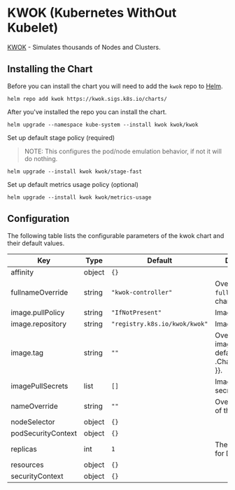 # KWOK (Kubernetes WithOut Kubelet)

[KWOK](https://kwok.sigs.k8s.io/) - Simulates thousands of Nodes and Clusters.

## Installing the Chart

Before you can install the chart you will need to add the `kwok` repo to [Helm](https://helm.sh/).

```shell
helm repo add kwok https://kwok.sigs.k8s.io/charts/
```

After you've installed the repo you can install the chart.

```shell
helm upgrade --namespace kube-system --install kwok kwok/kwok
```

Set up default stage policy (required)
> NOTE: This configures the pod/node emulation behavior, if not it will do nothing.

```shell
helm upgrade --install kwok kwok/stage-fast
```

Set up default metrics usage policy (optional)

```shell
helm upgrade --install kwok kwok/metrics-usage
```

## Configuration

The following table lists the configurable parameters of the kwok chart and their default values.

| Key | Type | Default | Description |
|-----|------|---------|-------------|
| affinity | object | `{}` |  |
| fullnameOverride | string | `"kwok-controller"` | Override the `fullname` of the chart. |
| image.pullPolicy | string | `"IfNotPresent"` | Image pull policy. |
| image.repository | string | `"registry.k8s.io/kwok/kwok"` | Image repository. |
| image.tag | string | `""` | Overrides the image tag whose default is {{ .Chart.AppVersion }}. |
| imagePullSecrets | list | `[]` | Image pull secrets. |
| nameOverride | string | `""` | Override the `name` of the chart. |
| nodeSelector | object | `{}` |  |
| podSecurityContext | object | `{}` |  |
| replicas | int | `1` | The replica count for Deployment. |
| resources | object | `{}` |  |
| securityContext | object | `{}` |  |
